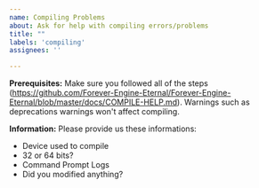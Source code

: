 ```yaml
---
name: Compiling Problems
about: Ask for help with compiling errors/problems
title: ""
labels: 'compiling'
assignees: ''

---
```


**Prerequisites:**
Make sure you followed all of the steps (https://github.com/Forever-Engine-Eternal/Forever-Engine-Eternal/blob/master/docs/COMPILE-HELP.md).
Warnings such as deprecations warnings won't affect compiling.

**Information:**
Please provide us these informations:
- Device used to compile
- 32 or 64 bits?
- Command Prompt Logs
- Did you modified anything?
